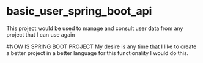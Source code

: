 # basic_user_spring_boot_api

This project would be used to manage and consult user data from any project that I can use again

#NOW IS SPRING BOOT PROJECT
My desire is any time that I like to create a better project in a better language for this functionality I would do this.
